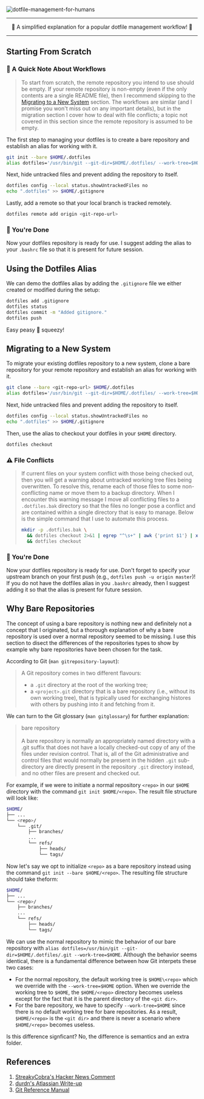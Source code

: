 ![dotfile-management-for-humans](https://user-images.githubusercontent.com/20260845/59078947-724fd680-88af-11e9-8457-465e2510460b.png)

---

<p align="center">
🎉 A simplified explanation for a popular dotfile management workflow! 🎉
</p>

---

## Starting From Scratch

### 🚦 A Quick Note About Workflows

> To start from scratch, the remote repository you intend to use should be
empty. If your remote repository is non-empty (even if the only contents are a
single README file), then I recommend skipping to the
[Migrating to a New System](#migrating-to-a-new-system) section. The workflows
are similar (and I promise you won't miss out on any important details), but in
the migration section I cover how to deal with file conflicts; a topic not
covered in this section since the remote repository is assumed to be empty.

The first step to managing your dotfiles is to create a bare repository and
establish an alias for working with it.

```bash
git init --bare $HOME/.dotfiles
alias dotfiles='/usr/bin/git --git-dir=$HOME/.dotfiles/ --work-tree=$HOME'
```

Next, hide untracked files and prevent adding the repository to itself.

```bash
dotfiles config --local status.showUntrackedFiles no
echo ".dotfiles" >> $HOME/.gitignore
```

Lastly, add a remote so that your local branch is tracked remotely.

```bash
dotfiles remote add origin <git-repo-url>
```

### 🍾 You're Done

Now your dotfiles repository is ready for use. I suggest adding the alias to
your `.bashrc` file so that it is present for future session.

## Using the Dotfiles Alias

We can demo the dotfiles alias by adding the `.gitignore` file we either created
or modified during the setup:

```bash
dotfiles add .gitignore
dotfiles status
dotfiles commit -m "Added gitignore."
dotfiles push
```

Easy peasy 🍋 squeezy!

## Migrating to a New System

To migrate your existing dotfiles repository to a new system, clone a bare
repository for your remote repository and establish an alias for working with
it.

```bash
git clone --bare <git-repo-url> $HOME/.dotfiles
alias dotfiles='/usr/bin/git --git-dir=$HOME/.dotfiles/ --work-tree=$HOME'
```

Next, hide untracked files and prevent adding the repository to itself.

```bash
dotfiles config --local status.showUntrackedFiles no
echo ".dotfiles" >> $HOME/.gitignore
```

Then, use the alias to checkout your dotfiles in your `$HOME` directory.

```bash
dotfiles checkout
```

### ⚠️ File Conflicts

> If current files on your system conflict with those being checked out, then
you will get a warning about untracked working tree files being overwritten. To
resolve this, rename each of those files to some non-conflicting name or move
them to a backup directory. When I encounter this warning message I move all
conflicting files to a `.dotfiles.bak` directory so that the files no longer
pose a conflict and are contained within a single directory that is easy to
manage. Below is the simple command that I use to automate this process.
>```bash
>mkdir -p .dotfiles.bak \
>   && dotfiles checkout 2>&1 | egrep "^\s+" | awk {'print $1'} | xargs -I {} mv \
>   && dotfiles checkout
>```

### 🍾 You're Done

Now your dotfiles repository is ready for use. Don't forget to specify your
upstream branch on your first push (e.g., `dotfiles push -u origin master`)! If
you do not have the dotfiles alias in you `.bashrc` already, then I suggest
adding it so that the alias is present for future session.

## Why Bare Repositories

The concept of using a bare repository is nothing new and definitely not a
concept that I originated, but a thorough explanation of why a bare repository
is used over a normal repository seemed to be missing. I use this section to
disect the differences of the repositories types to show by example why bare
repositories have been chosen for the task.

According to Git (`man gitrepository-layout`):

> A Git repository comes in two different flavours:
> * a `.git` directory at the root of the working tree;
> * a `<project>.git` directory that is a bare repository (i.e., without its own
working tree), that is typically used for exchanging histores with others by
pushing into it and fetching from it.

We can turn to the Git glossary (`man gitglossary`) for further explanation:

> bare repository\
\
A bare repository is normally an appropriately named directory with a .git
suffix that does not have a locally checked-out copy of any of the files
under revision control. That is, all of the Git administrative and control
files that would normally be present in the hidden `.git` sub-directory are
directly present in the repository `.git` directory instead, and no other
files are present and checked out.

For example, if we were to initiate a normal repository `<repo>` in our `$HOME`
directory with the command `git init $HOME/<repo>`. The result file structure
will look like:

```bash
$HOME/
├── ...
└── <repo>/
    └── .git/
        ├── branches/
        ...
        └── refs/
            ├── heads/
            └── tags/
```

Now let's say we opt to initialize `<repo>` as a bare repository instead using
the command `git init --bare $HOME/<repo>`. The resulting file structure should
take theform:

```bash
$HOME/
├── ...
└── <repo>/
    ├── branches/
    ...
    └── refs/
        ├── heads/
        └── tags/
```

We can use the normal repository to mimic the behavior of our bare repository
with
`alias dotfiles=/usr/bin/git --git-dir=$HOME/.dotfiles/.git --work-tree=$HOME`.
Although the behavior seems identical, there is a fundamental difference between
how Git interpets these two cases:
* For the normal repository, the default working tree is `$HOME\<repo>` which we
override with the `--work-tree=$HOME` option. When we override the working tree
to `$HOME`, the `$HOME/<repo>` directory becomes useless except for the fact
that it is the parent directory of the `<git dir>`.
* For the bare repository, we have to specify `--work-tree=$HOME` since there is
no default working tree for bare repositories. As a result, `$HOME/<repo>` is
the `<git dir>` and there is never a scenario where `$HOME/<repo>` becomes
useless.

Is this difference signficant? No, the difference is semantics and an extra
folder.

## References

1. [StreakyCobra's Hacker News Comment](https://news.ycombinator.com/item?id=11071754)
2. [durdn's Atlassian Write-up](https://www.atlassian.com/git/tutorials/dotfiles)
3. [Git Reference Manual](https://git-scm.com/docs)
 
